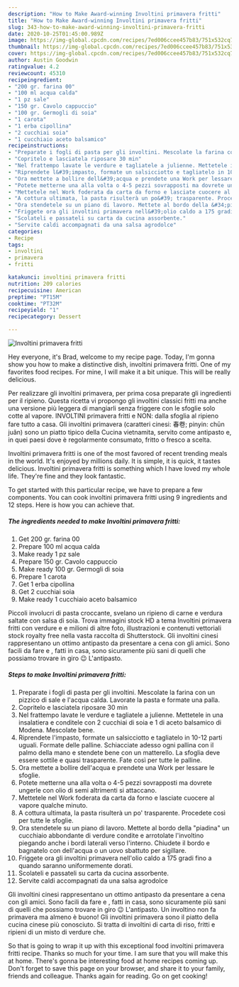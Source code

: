 ```yaml
---
description: "How to Make Award-winning Involtini primavera fritti"
title: "How to Make Award-winning Involtini primavera fritti"
slug: 343-how-to-make-award-winning-involtini-primavera-fritti
date: 2020-10-25T01:45:00.989Z
image: https://img-global.cpcdn.com/recipes/7ed006ccee457b83/751x532cq70/involtini-primavera-fritti-recipe-main-photo.jpg
thumbnail: https://img-global.cpcdn.com/recipes/7ed006ccee457b83/751x532cq70/involtini-primavera-fritti-recipe-main-photo.jpg
cover: https://img-global.cpcdn.com/recipes/7ed006ccee457b83/751x532cq70/involtini-primavera-fritti-recipe-main-photo.jpg
author: Austin Goodwin
ratingvalue: 4.2
reviewcount: 45310
recipeingredient:
- "200 gr. farina 00"
- "100 ml acqua calda"
- "1 pz sale"
- "150 gr. Cavolo cappuccio"
- "100 gr. Germogli di soia"
- "1 carota"
- "1 erba cipollina"
- "2 cucchiai soia"
- "1 cucchiaio aceto balsamico"
recipeinstructions:
- "Preparate i fogli di pasta per gli involtini. Mescolate la farina con un pizzico di sale e l&#39;acqua calda. Lavorate la pasta e formate una palla."
- "Copritelo e lasciatela riposare 30 min"
- "Nel frattempo lavate le verdure e tagliatele a julienne. Mettetele in una insalatiera e conditele con 2 cucchiai di soia e 1 di aceto balsamico di Modena. Mescolate bene."
- "Riprendete l&#39;impasto, formate un salsicciotto e tagliatelo in 10-12 parti uguali. Formate delle palline. Schiacciate adesso ogni pallina con il palmo della mano e stendete bene con un matterello. La sfoglia deve essere sottile e quasi trasparente. Fate così per tutte le palline."
- "Ora mettete a bollire dell&#39;acqua e prendete una Work per lessare le sfoglie."
- "Potete metterne una alla volta o 4-5 pezzi sovrapposti ma dovrete ungerle con olio di semi altrimenti si attaccano."
- "Mettetele nel Work foderata da carta da forno e lasciate cuocere al vapore qualche minuto."
- "A cottura ultimata, la pasta risulterà un po&#39; trasparente. Procedete così per tutte le sfoglie."
- "Ora stendetele su un piano di lavoro. Mettete al bordo della &#34;piadina&#34; un cucchiaio abbondante di verdure condite e arrotolate l&#39;involtino piegando anche i bordi laterali verso l&#39;interno. Chiudete il bordo e bagnatelo con dell&#39;acqua o un uovo sbattuto per sigillare."
- "Friggete ora gli involtini primavera nell&#39;olio caldo a 175 gradi fino a quando saranno uniformemente dorati."
- "Scolateli e passateli su carta da cucina assorbente."
- "Servite caldi accompagnati da una salsa agrodolce"
categories:
- Recipe
tags:
- involtini
- primavera
- fritti

katakunci: involtini primavera fritti 
nutrition: 209 calories
recipecuisine: American
preptime: "PT15M"
cooktime: "PT32M"
recipeyield: "1"
recipecategory: Dessert

---
```



![Involtini primavera fritti](https://img-global.cpcdn.com/recipes/7ed006ccee457b83/751x532cq70/involtini-primavera-fritti-recipe-main-photo.jpg)

Hey everyone, it's Brad, welcome to my recipe page. Today, I'm gonna show you how to make a distinctive dish, involtini primavera fritti. One of my favorites food recipes. For mine, I will make it a bit unique. This will be really delicious.

Per realizzare gli involtini primavera, per prima cosa preparate gli ingredienti per il ripieno. Questa ricetta vi propongo gli involtini classici fritti ma anche una versione più leggera di mangiarli senza friggere con le sfoglie solo cotte al vapore. INVOLTINI primavera fritti e NON: dalla sfoglia al ripieno fare tutto a casa. Gli involtini primavera (caratteri cinesi: 春卷; pinyin: chūn juǎn) sono un piatto tipico della Cucina vietnamita, servito come antipasto e, in quei paesi dove è regolarmente consumato, fritto o fresco a scelta.

Involtini primavera fritti is one of the most favored of recent trending meals in the world. It's enjoyed by millions daily. It is simple, it is quick, it tastes delicious. Involtini primavera fritti is something which I have loved my whole life. They're fine and they look fantastic.


To get started with this particular recipe, we have to prepare a few components. You can cook involtini primavera fritti using 9 ingredients and 12 steps. Here is how you can achieve that.

<!--inarticleads1-->

##### The ingredients needed to make Involtini primavera fritti:

1. Get 200 gr. farina 00
1. Prepare 100 ml acqua calda
1. Make ready 1 pz sale
1. Prepare 150 gr. Cavolo cappuccio
1. Make ready 100 gr. Germogli di soia
1. Prepare 1 carota
1. Get 1 erba cipollina
1. Get 2 cucchiai soia
1. Make ready 1 cucchiaio aceto balsamico


Piccoli involucri di pasta croccante, svelano un ripieno di carne e verdura saltate con salsa di soia. Trova immagini stock HD a tema Involtini primavera fritti con verdure e e milioni di altre foto, illustrazioni e contenuti vettoriali stock royalty free nella vasta raccolta di Shutterstock. Gli involtini cinesi rappresentano un ottimo antipasto da presentare a cena con gli amici. Sono facili da fare e , fatti in casa, sono sicuramente più sani di quelli che possiamo trovare in giro 😉 L&#39;antipasto. 

<!--inarticleads2-->

##### Steps to make Involtini primavera fritti:

1. Preparate i fogli di pasta per gli involtini. Mescolate la farina con un pizzico di sale e l&#39;acqua calda. Lavorate la pasta e formate una palla.
1. Copritelo e lasciatela riposare 30 min
1. Nel frattempo lavate le verdure e tagliatele a julienne. Mettetele in una insalatiera e conditele con 2 cucchiai di soia e 1 di aceto balsamico di Modena. Mescolate bene.
1. Riprendete l&#39;impasto, formate un salsicciotto e tagliatelo in 10-12 parti uguali. Formate delle palline. Schiacciate adesso ogni pallina con il palmo della mano e stendete bene con un matterello. La sfoglia deve essere sottile e quasi trasparente. Fate così per tutte le palline.
1. Ora mettete a bollire dell&#39;acqua e prendete una Work per lessare le sfoglie.
1. Potete metterne una alla volta o 4-5 pezzi sovrapposti ma dovrete ungerle con olio di semi altrimenti si attaccano.
1. Mettetele nel Work foderata da carta da forno e lasciate cuocere al vapore qualche minuto.
1. A cottura ultimata, la pasta risulterà un po&#39; trasparente. Procedete così per tutte le sfoglie.
1. Ora stendetele su un piano di lavoro. Mettete al bordo della &#34;piadina&#34; un cucchiaio abbondante di verdure condite e arrotolate l&#39;involtino piegando anche i bordi laterali verso l&#39;interno. Chiudete il bordo e bagnatelo con dell&#39;acqua o un uovo sbattuto per sigillare.
1. Friggete ora gli involtini primavera nell&#39;olio caldo a 175 gradi fino a quando saranno uniformemente dorati.
1. Scolateli e passateli su carta da cucina assorbente.
1. Servite caldi accompagnati da una salsa agrodolce


Gli involtini cinesi rappresentano un ottimo antipasto da presentare a cena con gli amici. Sono facili da fare e , fatti in casa, sono sicuramente più sani di quelli che possiamo trovare in giro 😉 L&#39;antipasto. Un involtino non fa primavera ma almeno è buono! Gli involtini primavera sono il piatto della cucina cinese più conosciuto. Si tratta di involtini di carta di riso, fritti e ripieni di un misto di verdure che. 

So that is going to wrap it up with this exceptional food involtini primavera fritti recipe. Thanks so much for your time. I am sure that you will make this at home. There's gonna be interesting food at home recipes coming up. Don't forget to save this page on your browser, and share it to your family, friends and colleague. Thanks again for reading. Go on get cooking!
